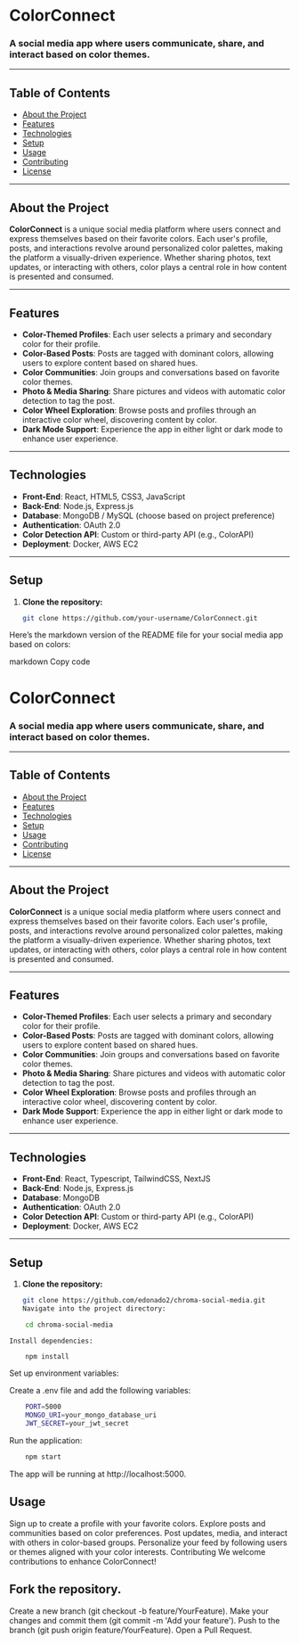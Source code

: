 # ColorConnect

### A social media app where users communicate, share, and interact based on color themes.

---

## Table of Contents

- [About the Project](#about-the-project)
- [Features](#features)
- [Technologies](#technologies)
- [Setup](#setup)
- [Usage](#usage)
- [Contributing](#contributing)
- [License](#license)

---

## About the Project

**ColorConnect** is a unique social media platform where users connect and express themselves based on their favorite colors. Each user's profile, posts, and interactions revolve around personalized color palettes, making the platform a visually-driven experience. Whether sharing photos, text updates, or interacting with others, color plays a central role in how content is presented and consumed.

---

## Features

- **Color-Themed Profiles**: Each user selects a primary and secondary color for their profile.
- **Color-Based Posts**: Posts are tagged with dominant colors, allowing users to explore content based on shared hues.
- **Color Communities**: Join groups and conversations based on favorite color themes.
- **Photo & Media Sharing**: Share pictures and videos with automatic color detection to tag the post.
- **Color Wheel Exploration**: Browse posts and profiles through an interactive color wheel, discovering content by color.
- **Dark Mode Support**: Experience the app in either light or dark mode to enhance user experience.

---

## Technologies

- **Front-End**: React, HTML5, CSS3, JavaScript
- **Back-End**: Node.js, Express.js
- **Database**: MongoDB / MySQL (choose based on project preference)
- **Authentication**: OAuth 2.0
- **Color Detection API**: Custom or third-party API (e.g., ColorAPI)
- **Deployment**: Docker, AWS EC2

---

## Setup

1. **Clone the repository:**

   ```bash
   git clone https://github.com/your-username/ColorConnect.git


Here’s the markdown version of the README file for your social media app based on colors:

markdown
Copy code
# ColorConnect

### A social media app where users communicate, share, and interact based on color themes.

---

## Table of Contents

- [About the Project](#about-the-project)
- [Features](#features)
- [Technologies](#technologies)
- [Setup](#setup)
- [Usage](#usage)
- [Contributing](#contributing)
- [License](#license)

---

## About the Project

**ColorConnect** is a unique social media platform where users connect and express themselves based on their favorite colors. Each user's profile, posts, and interactions revolve around personalized color palettes, making the platform a visually-driven experience. Whether sharing photos, text updates, or interacting with others, color plays a central role in how content is presented and consumed.

---

## Features

- **Color-Themed Profiles**: Each user selects a primary and secondary color for their profile.
- **Color-Based Posts**: Posts are tagged with dominant colors, allowing users to explore content based on shared hues.
- **Color Communities**: Join groups and conversations based on favorite color themes.
- **Photo & Media Sharing**: Share pictures and videos with automatic color detection to tag the post.
- **Color Wheel Exploration**: Browse posts and profiles through an interactive color wheel, discovering content by color.
- **Dark Mode Support**: Experience the app in either light or dark mode to enhance user experience.

---

## Technologies

- **Front-End**: React, Typescript, TailwindCSS, NextJS
- **Back-End**: Node.js, Express.js
- **Database**: MongoDB 
- **Authentication**: OAuth 2.0
- **Color Detection API**: Custom or third-party API (e.g., ColorAPI)
- **Deployment**: Docker, AWS EC2

---

## Setup

1. **Clone the repository:**

   ```bash
   git clone https://github.com/edonado2/chroma-social-media.git
   Navigate into the project directory:
   ```

```bash 
    cd chroma-social-media
```
    Install dependencies:

```bash
    npm install
```
Set up environment variables:

Create a .env file and add the following variables:

```bash
    PORT=5000
    MONGO_URI=your_mongo_database_uri
    JWT_SECRET=your_jwt_secret
```
Run the application:

```bash
    npm start
```
The app will be running at http://localhost:5000.

## Usage
Sign up to create a profile with your favorite colors.
Explore posts and communities based on color preferences.
Post updates, media, and interact with others in color-based groups.
Personalize your feed by following users or themes aligned with your color interests.
Contributing
We welcome contributions to enhance ColorConnect!

## Fork the repository.
Create a new branch (git checkout -b feature/YourFeature).
Make your changes and commit them (git commit -m 'Add your feature').
Push to the branch (git push origin feature/YourFeature).
Open a Pull Request.
